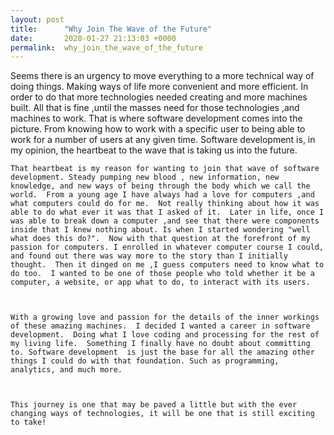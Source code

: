 ```yaml
---
layout: post
title:      "Why Join The Wave of the Future"
date:       2020-01-27 21:13:03 +0000
permalink:  why_join_the_wave_of_the_future
---
```





  Seems there is an urgency to move everything to a more technical way of doing things. Making ways of life more convenient and more efficient. In order to do that more technologies needed creating and more machines built. All that is fine ,until the masses need for those technologies ,and machines to work.  That is where software development comes into the picture. From knowing how to work with a specific user to being able to work for a number of users at any given time.  Software development is, in my opinion, the heartbeat to the wave that is taking us into the future.

	

	That heartbeat is my reason for wanting to join that wave of software development. Steady pumping new blood , new information, new knowledge, and new ways of being through the body which we call the world.  From a young age I have always had a love for computers ,and what computers could do for me.  Not really thinking about how it was able to do what ever it was that I asked of it.  Later in life, once I was able to break down a computer ,and see that there were components inside that I knew nothing about. Is when I started wondering "well what does this do?".  Now with that question at the forefront of my passion for computers. I enrolled in whatever computer course I could, and found out there was way more to the story than I initially thought.  Then it dinged on me ,I guess computers need to know what to do too.  I wanted to be one of those people who told whether it be a computer, a website, or app what to do, to interact with its users.

	

	With a growing love and passion for the details of the inner workings of these amazing machines.  I decided I wanted a career in software development.  Doing what I love coding and processing for the rest of my living life.  Something I finally have no doubt about committing to. Software development  is just the base for all the amazing other things I could do with that foundation. Such as programming, analytics, and much more.  

	

	This journey is one that may be paved a little but with the ever changing ways of technologies, it will be one that is still exciting to take!
